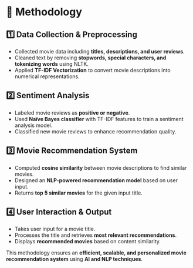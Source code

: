 # 📌 Methodology

## 1️⃣ Data Collection & Preprocessing
- Collected movie data including **titles, descriptions, and user reviews**.
- Cleaned text by removing **stopwords, special characters, and tokenizing words** using NLTK.
- Applied **TF-IDF Vectorization** to convert movie descriptions into numerical representations.

## 2️⃣ Sentiment Analysis
- Labeled movie reviews as **positive or negative**.
- Used **Naïve Bayes classifier** with TF-IDF features to train a sentiment analysis model.
- Classified new movie reviews to enhance recommendation quality.

## 3️⃣ Movie Recommendation System
- Computed **cosine similarity** between movie descriptions to find similar movies.
- Designed an **NLP-powered recommendation model** based on user input.
- Returns **top 5 similar movies** for the given input title.

## 4️⃣ User Interaction & Output
- Takes user input for a movie title.
- Processes the title and retrieves **most relevant recommendations**.
- Displays **recommended movies** based on content similarity.

This methodology ensures an **efficient, scalable, and personalized movie recommendation system** using **AI and NLP techniques**.
